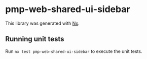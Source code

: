 # pmp-web-shared-ui-sidebar

This library was generated with [Nx](https://nx.dev).

## Running unit tests

Run `nx test pmp-web-shared-ui-sidebar` to execute the unit tests.
